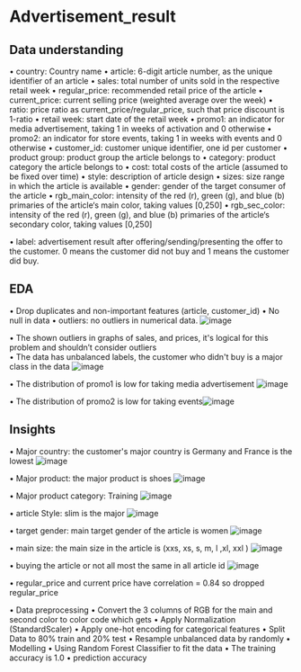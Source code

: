 # Advertisement_result
##	Data understanding

•	country: Country name
•	article: 6-digit article number, as the unique identifier of an article
•	sales: total number of units sold in the respective retail week
•	regular_price: recommended retail price of the article
•	current_price: current selling price (weighted average over the week)
•	ratio: price ratio as current_price/regular_price, such that price discount is 1-ratio
•	retail week: start date of the retail week
•	promo1: an indicator for media advertisement, taking 1 in weeks of activation and 0 otherwise
•	promo2: an indicator for store events, taking 1 in weeks with events and 0 otherwise
•	customer_id: customer unique identifier, one id per customer
•	product group: product group the article belongs to
•	category: product category the article belongs to
•	cost: total costs of the article (assumed to be fixed over time)
•	style: description of article design
•	sizes: size range in which the article is available
•	gender: gender of the target consumer of the article
•	rgb_main_color: intensity of the red (r), green (g), and blue (b) primaries of the article‘s main color, taking values [0,250]
•	rgb_sec_color: intensity of the red (r), green (g), and blue (b) primaries of the article‘s secondary color, taking values [0,250]

•	label: advertisement result after offering/sending/presenting the offer to the customer. 0 means the customer did not buy and 1 means the customer did buy.  

##	EDA
•	Drop duplicates and non-important features (article, customer_id)
•	No null in data
•	outliers: no outliers in numerical data.
![image](https://github.com/doaa-sala7/Advertisement_Result/assets/61519327/11b0308c-7124-4745-911b-6e6e06218690)

•	The shown outliers in graphs of sales, and prices, it's logical for this problem and shouldn’t consider outliers  
•	The data has unbalanced labels, the customer who didn't buy is a major class in the data
![image](https://github.com/doaa-sala7/Advertisement_Result/assets/61519327/adb7f457-aa8a-4a2d-972f-50155807ccff)

•	The distribution of promo1 is low for taking media advertisement ![image](https://github.com/doaa-sala7/Advertisement_Result/assets/61519327/c5dee28c-546e-4193-9156-d7453cdec011)

•	 The distribution of promo2 is low for taking events![image](https://github.com/doaa-sala7/Advertisement_Result/assets/61519327/5c042d39-eee8-4b78-89db-bdc45aba5158)




##	Insights
•	Major country: the customer's major country is Germany and France is the lowest
![image](https://github.com/doaa-sala7/Advertisement_Result/assets/61519327/e3a218d1-4f4a-43b4-b16d-54eb195a656d)

•	Major product: the major product is shoes
![image](https://github.com/doaa-sala7/Advertisement_Result/assets/61519327/f162f084-9208-4a7a-ab9e-18c28a6298ac)

•	Major product category: Training
![image](https://github.com/doaa-sala7/Advertisement_Result/assets/61519327/df9af7b5-f7cd-4796-bd69-534f1c3de3bb)

•	article Style: slim is the major
![image](https://github.com/doaa-sala7/Advertisement_Result/assets/61519327/a51f41df-edab-408a-8ab2-d8b3e3eb058e)

•	target gender: main target gender of the article is women
![image](https://github.com/doaa-sala7/Advertisement_Result/assets/61519327/50eb87b1-a335-443c-b383-ee38d61de802)

•	main size: the main size in the article is (xxs, xs, s, m, l ,xl, xxl )
 ![image](https://github.com/doaa-sala7/Advertisement_Result/assets/61519327/138a2591-a7f2-4136-ba20-d0468cf6e820)

•	buying the article or not all most the same in all article id
 ![image](https://github.com/doaa-sala7/Advertisement_Result/assets/61519327/da67f6f5-035a-4f04-bd70-2eb44f451d7c)

•	regular_price and current price have correlation = 0.84 so dropped  regular_price
 

•	Data preprocessing
•	Convert the 3 columns of RGB for the main and second color to color code which gets 
•	Apply Normalization (StandardScaler)
•	Apply one-hot encoding for categorical features
•	Split Data to 80% train and 20% test
•	Resample unbalanced data by randomly
•	Modelling
•	Using Random Forest Classifier to fit the data
•	The training accuracy is 1.0
•	prediction accuracy

